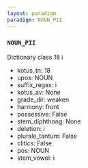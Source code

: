 ```yaml
---
layout: paradigm
paradigm: NOUN_PII
---
```

### ` NOUN_PII `

Dictionary class 18 i
* kotus_tn: 18
* upos: NOUN
* suffix_regex: i
* kotus_av: None
* grade_dir: weaken
* harmony: front
* possessive: False
* stem_diphthong: None
* deletion: i
* plurale_tantum: False
* clitics: False
* pos: NOUN
* stem_vowel: i
